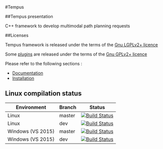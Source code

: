 
#Tempus

##Tempus presentation

C++ framework to develop multimodal path planning requests

##Licenses

Tempus framework is released under the terms of the [Gnu LGPLv2+ licence](http://www.gnu.org/licenses/old-licenses/gpl-2.0.en.html)

Some [plugins](src/plugins/) are released under the terms of the [Gnu GPLv2+ licence](http://www.gnu.org/licenses/old-licenses/gpl-2.0.en.html)

Please refer to the following sections :

* [Documentation](doc/Documentation.md)
* [Installation](doc/Installation.md)

## Linux compilation status

| Environment              | Branch | Status        |
| ------------------------ |--------|:-------------:|
| Linux                    | master | [![Build Status](https://travis-ci.org/Ifsttar/Tempus.svg?branch=master)](https://travis-ci.org/Ifsttar/Tempus) |
| Linux                    | dev    | [![Build Status](https://travis-ci.org/Ifsttar/Tempus.svg?branch=dev)](https://travis-ci.org/Ifsttar/Tempus) |
| Windows (VS 2015)        | master | [![Build Status](https://ci.appveyor.com/api/projects/status/github/ifsttar/tempus?branch=master&svg=true)](https://ci.appveyor.com/project/mhugo/tempus) |
| Windows (VS 2015)        | dev    | [![Build Status](https://ci.appveyor.com/api/projects/status/github/ifsttar/tempus?branch=dev&svg=true)](https://ci.appveyor.com/project/mhugo/tempus) |


